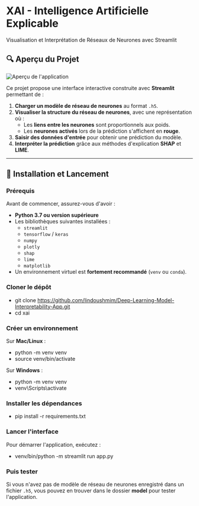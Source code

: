 

# XAI - Intelligence Artificielle Explicable

Visualisation et Interprétation de Réseaux de Neurones avec Streamlit

## 🔍 Aperçu du Projet

![Aperçu de l'application](data/app)


Ce projet propose une interface interactive construite avec **Streamlit** permettant de :

1. **Charger un modèle de réseau de neurones** au format `.h5`.
2. **Visualiser la structure du réseau de neurones**, avec une représentation où :
   - Les **liens entre les neurones** sont proportionnels aux poids.
   - Les **neurones activés** lors de la prédiction s'affichent en **rouge**.
3. **Saisir des données d'entrée** pour obtenir une prédiction du modèle.
4. **Interpréter la prédiction** grâce aux méthodes d'explication **SHAP** et **LIME**.

---

## 🔄 Installation et Lancement

### Prérequis

Avant de commencer, assurez-vous d'avoir :

- **Python 3.7 ou version supérieure**
- Les bibliothèques suivantes installées :
  - `streamlit`
  - `tensorflow` / `keras`
  - `numpy`
  - `plotly`
  - `shap`
  - `lime`
  - `matplotlib`
- Un environnement virtuel est **fortement recommandé** (`venv` ou `conda`).


### Cloner le dépôt

- git clone https://github.com/lindoushmim/Deep-Learning-Model-Interpretability-App.git
- cd xai

### Créer un environnement

Sur **Mac/Linux** :  
- python -m venv venv  
- source venv/bin/activate  

Sur **Windows** :  
- python -m venv venv  
- venv\Scripts\activate  

### Installer les dépendances

- pip install -r requirements.txt  

### Lancer l'interface 

Pour démarrer l'application, exécutez :  
- venv/bin/python -m streamlit run app.py  

### Puis tester

Si vous n'avez pas de modèle de réseau de neurones enregistré dans un fichier `.h5`, vous pouvez en trouver dans le dossier **model** pour tester l'application.
